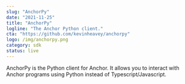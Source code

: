 ```yaml
---
slug: "AnchorPy"
date: "2021-11-25"
title: "AnchorPy"
logline: "The Anchor Python client."
cta: "https://github.com/kevinheavey/anchorpy"
logo: /img/anchorpy.png
category: sdk
status: live
---
```


AnchorPy is the Python client for Anchor. It allows you to interact with Anchor programs using Python instead of Typescript/Javascript.

